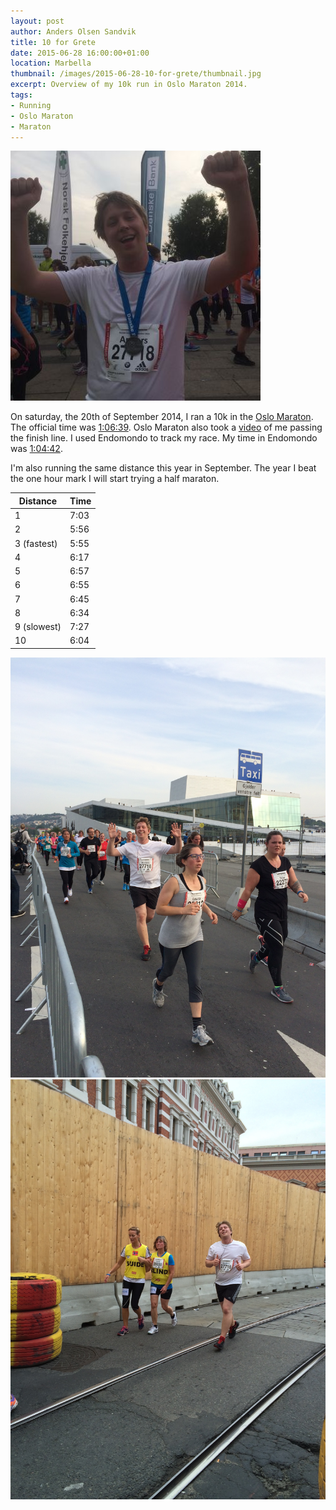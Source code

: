 ```yaml
---
layout: post
author: Anders Olsen Sandvik
title: 10 for Grete
date: 2015-06-28 16:00:00+01:00
location: Marbella
thumbnail: /images/2015-06-28-10-for-grete/thumbnail.jpg
excerpt: Overview of my 10k run in Oslo Maraton 2014.
tags:
- Running
- Oslo Maraton
- Maraton
---
```


<img src="/images/2015-06-28-10-for-grete/thumbnail.jpg" alt="Me smiling with medal">

On saturday, the 20th of September 2014, I ran a 10k in the [Oslo Maraton](http://www.oslomaraton.no/). The official time was [1:06:39](http://www.racetimer.se/sv/runner/show/4026266?layout=racetimer&race_id=2185). Oslo Maraton also took a [video](http://www.racetimer.se/sv/runner/show/4026266?layout=racetimer&race_id=2185) of me passing the finish line. I used Endomondo to track my race. My time in Endomondo was [1:04:42](https://www.endomondo.com/workouts/411613836/357581).

I'm also running the same distance this year in September.
The year I beat the one hour mark I will start trying a half maraton.

<table>
<thead>
<tr>
<th>Distance</th>
<th>Time</th>
</tr>
</thead>
<tbody>
<tr>
<td>1</td>
<td>7:03</td>
</tr>

<tr>
<td>2</td>
<td>5:56</td>
</tr>

<tr>
<td>3 (fastest)</td>
<td>5:55</td>
</tr>

<tr>
<td>4</td>
<td>6:17</td>
</tr>

<tr>
<td>5</td>
<td>6:57</td>
</tr>


<tr>
<td>6</td>
<td>6:55</td>
</tr>


<tr>
<td>7</td>
<td>6:45</td>
</tr>


<tr>
<td>8</td>
<td>6:34</td>
</tr>


<tr>
<td>9 (slowest)</td>
<td>7:27</td>
</tr>


<tr>
<td>10</td>
<td>6:04</td>
</tr>

</tbody>
</table>

<img src="/images/2015-06-28-10-for-grete/opera.JPG" alt="Me running next to the Opera">
<img src="/images/2015-06-28-10-for-grete/running.JPG" alt="Me running next to wall">


